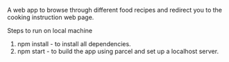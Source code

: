 A web app to browse through different food recipes and redirect you to the cooking instruction web page.

Steps to run on local machine

1) npm install - to install all dependencies.
2) npm start - to build the app using parcel and set up a localhost server.


